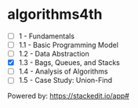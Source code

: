
algorithms4th
=
- [ ] 1 - Fundamentals
- [ ] 1.1 - Basic Programming Model
- [ ] 1.2 - Data Abstraction
- [x] 1.3 - Bags, Queues, and Stacks
- [ ] 1.4 - Analysis of Algorithms
- [ ] 1.5 - Case Study: Union-Find

Powered by: https://stackedit.io/app#
